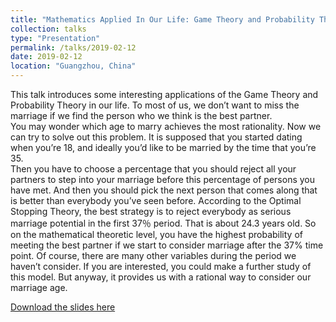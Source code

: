```yaml
---
title: "Mathematics Applied In Our Life: Game Theory and Probability Theory"
collection: talks
type: "Presentation"
permalink: /talks/2019-02-12
date: 2019-02-12
location: "Guangzhou, China"
---
```


This talk introduces some interesting applications of the Game Theory and Probability Theory in our life.
To most of us, we don’t want to miss the marriage if we find the person who we think is the best partner.  
You may wonder which age to marry achieves the most rationality. Now we can try to solve out this problem. 
It is supposed that you started dating when you’re 18, and ideally you’d like to be married by the time that you’re 35.  
Then you have to choose a percentage that you should reject all your partners to step into your marriage before this percentage of persons you have met. 
And then you should pick the next person that comes along that is better than everybody you’ve seen before. 
According to the Optimal Stopping Theory, the best strategy is to reject everybody as serious marriage potential in the first 37％ period. 
That is about 24.3 years old. 
So on the mathematical theoretic level, you have the highest probability of meeting the best partner if we start to consider marriage after the 37% time point. 
Of course, there are many other variables during the period we haven’t consider.
If you are interested, you could make a further study of this model. But anyway, it provides us with a rational way to consider our marriage age.

[Download the slides here](http://ziyanzheng.github.io/files/gametheory.pdf)
